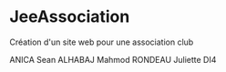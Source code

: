 # JeeAssociation

Création d'un site web pour une association club

ANICA Sean ALHABAJ Mahmod RONDEAU Juliette
DI4